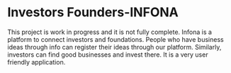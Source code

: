 # Investors Founders-INFONA
This project is work in progress and it is not fully complete. Infona is a platform to connect investors and foundations. People who have business ideas through info can register their ideas through our platform. Similarly, investors can find good businesses and invest there. It is a very user friendly application.
